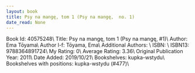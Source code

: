 ```yaml
---
layout: book
title: Psy na mangę, tom 1 (Psy na mangę,  no. 1)
date_read: None
---
```


Book Id: 40575248\ 
Title: Psy na mangę, tom 1 (Psy na mangę, #1)\ 
Author: Ema Tōyama\ 
Author l-f: Tōyama, Ema\ 
Additional Authors: \ 
ISBN: \ 
ISBN13: 9788364891724\ 
My Rating: 0\ 
Average Rating: 3.36\ 
Original Publication Year: 2011\ 
Date Added: 2019/10/21\ 
Bookshelves: kupka-wstydu\ 
Bookshelves with positions: kupka-wstydu (#477)\ 

